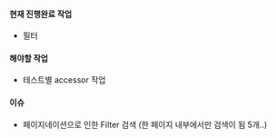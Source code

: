 #### 현재 진행완료 작업 
- 필터

#### 해야할 작업
- 테스트별 accessor 작업

#### 이슈
- 페이지네이션으로 인한 Filter 검색 (한 페이지 내부에서만 검색이 됨 5개..)
